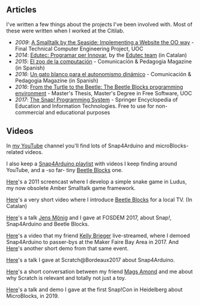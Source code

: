 ## Articles

I've written a few things about the projects I've been involved with. Most of these were written when I worked at the Citilab.

* _2009_: [A Smalltalk by the Seaside: Implementing a Website the OO way](http://edutec.citilab.eu/downloads/TFC-ASmalltalkByTheSeaside.pdf) - Final Technical Computer Engineering Project, UOC
* _2014_: [Edutec: Programar per Innovar](http://edutec.citilab.eu/downloads/Edutec-Programarperinnovar.pdf), by the [Edutec team](http://edutec.citilab.eu/#equip) (in Catalan)
* _2015_: [El zoo de la computación](files/zoo.pdf) - Comunicación & Pedagogia Magazine (in Spanish)
* _2016_: [Un gato blanco para el autonomismo dinámico](files/GatoBlanco.pdf) - Comunicación & Pedagogia Magazine (in Spanish)
* _2016_: [From the Turtle to the Beetle: The Beetle Blocks programming environment](http://openaccess.uoc.edu/webapps/o2/bitstream/10609/52807/6/bromagosaTFM0716mem%C3%B2ria.pdf) - Master's Thesis, Master's Degree in Free Software, UOC
* _2017_: [The Snap! Programming System](files/snap-springer.pdf) - Springer Encyclopedia of Education and Information Technologies. Free to use for non-commercial and educational purposes

## Videos

In [my YouTube](https://www.youtube.com/channel/UC_EJUQg4zmOP3uoDIg_zRdg) channel you'll find lots of Snap4Arduino and microBlocks-related videos.  

I also keep a [Snap4Arduino playlist](https://www.youtube.com/playlist?list=PL5OeDsbY1ElLa5FvQoejTFddsVZpp8Nah) with videos I keep finding around YouTube, and a -so far- tiny [Beetle Blocks](https://www.youtube.com/watch?v=6AFnVXoJqhU&list=PL5OeDsbY1ElLR_2maAXzM7WcKHA8q9ZH9) one.  

[Here](https://vimeo.com/31597779)'s a 2011 screencast where I develop a simple snake game in Ludus, my now obsolete Amber Smalltalk game framework.  

[Here](https://www.youtube.com/watch?v=H740N28zJyM)'s a very short video where I introduce [Beetle Blocks](http://beetleblocks.com) for a local TV. (In Catalan)  

[Here](https://video.fosdem.org/2017/AW1.126/ogd_snap.mp4)'s a talk [Jens Mönig](http://github.com/jmoenig) and I gave at FOSDEM 2017, about Snap<i>!</i>, Snap4Arduino and Beetle Blocks.  

[Here](https://www.facebook.com/kelly.brieger/videos/10155230471170135/)'s a video that my friend [Kelly Brieger](https://twitter.com/KellyBriegerPR) live-streamed, where I demoed Snap4Arduino to passer-bys at the Maker Faire Bay Area in 2017. And [Here](https://www.youtube.com/watch?v=O8LiTWGNvK8)'s another short demo from that same event.  

[Here](https://www.youtube.com/watch?v=Baox7w8D_TA)'s a talk I gave at Scratch@Bordeaux2017 about Snap4Arduino.  

[Here](https://magsamond.com/2018/02/04/so-what-good-is-scratch-you-ask-a-perfect-pitch-3-minutes-answer-from-bromagosa/)'s a short conversation between my friend [Mags Amond](https://magsamond.com) and me about why Scratch is relevant and totally not just a toy.  

[Here](https://www.youtube.com/watch?v=B6jvnrp-G3c)'s a talk and demo I gave at the first Snap!Con in Heidelberg about MicroBlocks, in 2019.
